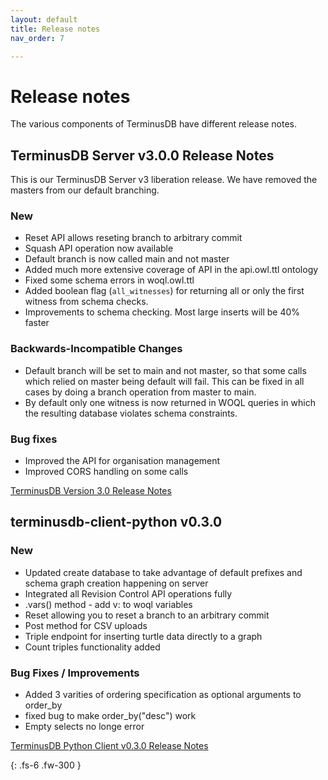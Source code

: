 ```yaml
---
layout: default
title: Release notes
nav_order: 7

---
```


# Release notes

The various components of TerminusDB have different release notes.

## TerminusDB Server v3.0.0 Release Notes

This is our TerminusDB Server v3 liberation release. We have removed
the masters from our default branching.

### New

+ Reset API allows reseting branch to arbitrary commit
+ Squash API operation now available
+ Default branch is now called main and not master
+ Added much more extensive coverage of API in the api.owl.ttl ontology
+ Fixed some schema errors in woql.owl.ttl
+ Added boolean flag (`all_witnesses`) for returning all or only the first witness from schema checks.
+ Improvements to schema checking. Most large inserts will be 40% faster

### Backwards-Incompatible Changes

+ Default branch will be set to main and not master, so that some
  calls which relied on master being default will fail. This can be
  fixed in all cases by doing a branch operation from master to main.
+ By default only one witness is now returned in WOQL queries in which
  the resulting database violates schema constraints.

### Bug fixes

+ Improved the API for organisation management
+ Improved CORS handling on some calls

[TerminusDB Version 3.0 Release Notes](https://github.com/terminusdb/terminusdb-server/blob/master/RELEASE_NOTES.md)

## terminusdb-client-python v0.3.0

### New

- Updated create database to take advantage of default prefixes and schema graph creation happening on server
- Integrated all Revision Control API operations fully
- .vars() method - add v: to woql variables
- Reset allowing you to reset a branch to an arbitrary commit
- Post method for CSV uploads
- Triple endpoint for inserting turtle data directly to a graph
- Count triples functionality added

### Bug Fixes / Improvements

- Added 3 varities of ordering specification as optional arguments to order_by
- fixed bug to make order_by("desc") work
- Empty selects no longe error

[TerminusDB Python Client v0.3.0 Release Notes](https://github.com/terminusdb/terminusdb-client-python/blob/master/RELEASE_NOTES.md)

{: .fs-6 .fw-300 }
